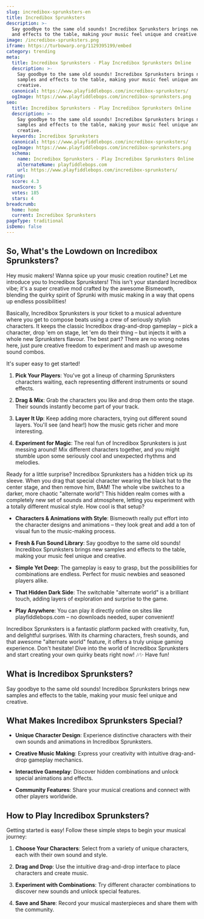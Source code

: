 ```yaml
---
slug: incredibox-sprunksters-en
title: Incredibox Sprunksters
description: >-
  Say goodbye to the same old sounds! Incredibox Sprunksters brings new samples
  and effects to the table, making your music feel unique and creative.
image: /incredibox-sprunksters.png
iframe: https://turbowarp.org/1129395199/embed
category: trending
meta:
  title: Incredibox Sprunksters - Play Incredibox Sprunksters Online
  description: >-
    Say goodbye to the same old sounds! Incredibox Sprunksters brings new
    samples and effects to the table, making your music feel unique and
    creative.
  canonical: https://www.playfiddlebops.com/incredibox-sprunksters/
  ogImage: https://www.playfiddlebops.com/incredibox-sprunksters.png
seo:
  title: Incredibox Sprunksters - Play Incredibox Sprunksters Online
  description: >-
    Say goodbye to the same old sounds! Incredibox Sprunksters brings new
    samples and effects to the table, making your music feel unique and
    creative.
  keywords: Incredibox Sprunksters
  canonical: https://www.playfiddlebops.com/incredibox-sprunksters/
  ogImage: https://www.playfiddlebops.com/incredibox-sprunksters.png
  schema:
    name: Incredibox Sprunksters - Play Incredibox Sprunksters Online
    alternateName: playfiddlebops.com
    url: https://www.playfiddlebops.com/incredibox-sprunksters/
rating:
  score: 4.3
  maxScore: 5
  votes: 185
  stars: 4
breadcrumb:
  home: home
  current: Incredibox Sprunksters
pageType: traditional
isDemo: false
---
```


## So, What's the Lowdown on Incredibox Sprunksters?

Hey music makers! Wanna spice up your music creation routine? Let me introduce you to Incredibox Sprunksters! This isn't your standard Incredibox vibe; it's a super creative mod crafted by the awesome Bismeowth, blending the quirky spirit of Sprunki with music making in a way that opens up endless possibilities!

Basically, Incredibox Sprunksters is your ticket to a musical adventure where you get to compose beats using a crew of seriously stylish characters. It keeps the classic Incredibox drag-and-drop gameplay – pick a character, drop 'em on stage, let 'em do their thing – but injects it with a whole new Sprunksters flavour. The best part? There are no wrong notes here, just pure creative freedom to experiment and mash up awesome sound combos.

It's super easy to get started!

1. **Pick Your Players**: You've got a lineup of charming Sprunksters characters waiting, each representing different instruments or sound effects.

1. **Drag & Mix**: Grab the characters you like and drop them onto the stage. Their sounds instantly become part of your track.

1. **Layer It Up**: Keep adding more characters, trying out different sound layers. You'll see (and hear!) how the music gets richer and more interesting.

1. **Experiment for Magic**: The real fun of Incredibox Sprunksters is just messing around! Mix different characters together, and you might stumble upon some seriously cool and unexpected rhythms and melodies.

Ready for a little surprise? Incredibox Sprunksters has a hidden trick up its sleeve. When you drag that special character wearing the black hat to the center stage, and then remove him, BAM! The whole vibe switches to a darker, more chaotic "alternate world"! This hidden realm comes with a completely new set of sounds and atmosphere, letting you experiment with a totally different musical style. How cool is that setup?

- **Characters & Animations with Style**: Bismeowth really put effort into the character designs and animations – they look great and add a ton of visual fun to the music-making process.

- **Fresh & Fun Sound Library**: Say goodbye to the same old sounds! Incredibox Sprunksters brings new samples and effects to the table, making your music feel unique and creative.

- **Simple Yet Deep**: The gameplay is easy to grasp, but the possibilities for combinations are endless. Perfect for music newbies and seasoned players alike.

- **That Hidden Dark Side**: The switchable "alternate world" is a brilliant touch, adding layers of exploration and surprise to the game.

- **Play Anywhere**: You can play it directly online on sites like playfiddlebops.com – no downloads needed, super convenient!

Incredibox Sprunksters is a fantastic platform packed with creativity, fun, and delightful surprises. With its charming characters, fresh sounds, and that awesome "alternate world" feature, it offers a truly unique gaming experience. Don't hesitate! Dive into the world of Incredibox Sprunksters and start creating your own quirky beats right now! 🎶✨ Have fun!

## What is Incredibox Sprunksters?

Say goodbye to the same old sounds! Incredibox Sprunksters brings new samples and effects to the table, making your music feel unique and creative.

## What Makes Incredibox Sprunksters Special?

- **Unique Character Design**: Experience distinctive characters with their own sounds and animations in Incredibox Sprunksters.

- **Creative Music Making**: Express your creativity with intuitive drag-and-drop gameplay mechanics.

- **Interactive Gameplay**: Discover hidden combinations and unlock special animations and effects.

- **Community Features**: Share your musical creations and connect with other players worldwide.

## How to Play Incredibox Sprunksters?

Getting started is easy! Follow these simple steps to begin your musical journey:

1. **Choose Your Characters**: Select from a variety of unique characters, each with their own sound and style.

1. **Drag and Drop**: Use the intuitive drag-and-drop interface to place characters and create music.

1. **Experiment with Combinations**: Try different character combinations to discover new sounds and unlock special features.

1. **Save and Share**: Record your musical masterpieces and share them with the community.
